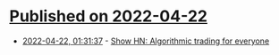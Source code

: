 # [Published on 2022-04-22](index.md)

* [2022-04-22, 01:31:37](https://news.ycombinator.com/item?id=31117255) - [Show HN: Algorithmic trading for everyone](https://justfor.fund)

